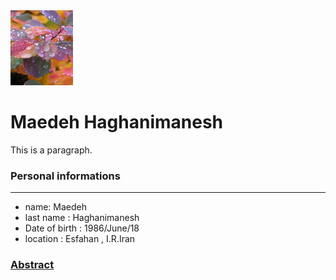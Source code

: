 <!DOCTYPE html>
<html lang="en">
<head>
  
</head>
<body>
  <img src="pic3.png" alt="Girl " width="100" height="120">
<h1>Maedeh Haghanimanesh</h1>
<p>This is a paragraph.</p>

</body>
</html>

### Personal informations

---
+ name: Maedeh
+ last name : Haghanimanesh
+ Date of birth : 1986/June/18
+ location : Esfahan , I.R.Iran

### [Abstract](resume-fa.md)





